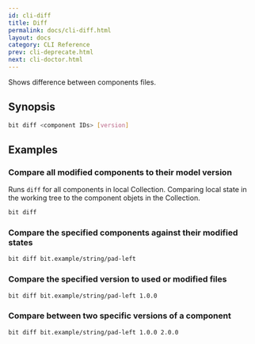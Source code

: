 ```yaml
---
id: cli-diff
title: Diff
permalink: docs/cli-diff.html
layout: docs
category: CLI Reference
prev: cli-deprecate.html
next: cli-doctor.html
---
```


Shows difference between components files.

## Synopsis

```bash
bit diff <component IDs> [version]
```

## Examples

### Compare all modified components to their model version

Runs `diff` for all components in local Collection. Comparing local state in the working tree to the component objets in the Collection.

```bash
bit diff
```

### Compare the specified components against their modified states

```bash
bit diff bit.example/string/pad-left
```

### Compare the specified version to used or modified files

```bash
bit diff bit.example/string/pad-left 1.0.0
```

### Compare between two specific versions of a component

```bash
bit diff bit.example/string/pad-left 1.0.0 2.0.0
```